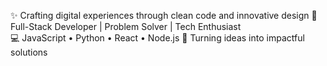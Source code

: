 ✨ Crafting digital experiences through clean code and innovative design
🚀 Full-Stack Developer | Problem Solver | Tech Enthusiast  
💻 JavaScript • Python • React • Node.js
🌟 Turning ideas into impactful solutions

<!---
asthakesarwani32/asthakesarwani32 is a ✨ special ✨ repository because its `README.md` (this file) appears on your GitHub profile.
You can click the Preview link to take a look at your changes.
--->
